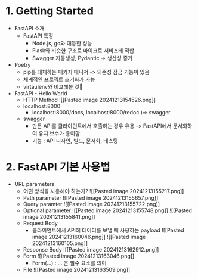 # 1. Getting Started
- FastAPI 소개
	- FastAPI 특징
		- Node.js, go와 대등한 성능
		- Flask와 비슷한 구조로 마이크로 서비스테 적합
		- Swagger 자동생성, Pydantic -> 생산성 증가
- Poetry
	- pip를 대체하는 패키지 매니저 -> 의존성 잠금 기능이 있음
	- 체계적인 프로젝트 초기화가 가능
	- virtaulenv와 비교해볼 것
- FastAPI - Hello World
	- HTTP Method
		![[Pasted image 20241213154526.png]]
	- localhost:8000
		- localhost:8000/docs, localhost:8000/redoc )=> swagger
	- swagger
		- 만든 API를 클라이언트에서 호출하는 경우 유용 -> FastAPI에서 문서화하여 유지 보수가 용이함
		- 기능 : API 디자인, 빌드, 문서화, 테스팅
# 2. FastAPI 기본 사용법
- URL parameters
	- 어떤 방식을 사용해야 하는가?
		![[Pasted image 20241213155217.png]]
	- Path parameter
		![[Pasted image 20241213155657.png]]
	- Query paramter
		![[Pasted image 20241213155722.png]]
	- Optional parameter
		![[Pasted image 20241213155748.png]]
		![[Pasted image 20241213155841.png]]
	- Request Body
		- 클라이언트에서 API에 데이터를 보낼 때 사용하는 payload
		![[Pasted image 20241213160046.png]]
		![[Pasted image 20241213160105.png]]
	- Response Body
		![[Pasted image 20241213162912.png]]
	- Form
		![[Pasted image 20241213163046.png]]
		- Form(...) : ... 은 필수 요소를 의미
	- File
		![[Pasted image 20241213163509.png]]
		
